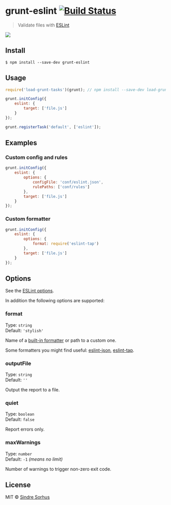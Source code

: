 # grunt-eslint [![Build Status](https://travis-ci.org/sindresorhus/grunt-eslint.svg?branch=master)](https://travis-ci.org/sindresorhus/grunt-eslint)

> Validate files with [ESLint](http://eslint.org)

![](screenshot.png)


## Install

```
$ npm install --save-dev grunt-eslint
```


## Usage

```js
require('load-grunt-tasks')(grunt); // npm install --save-dev load-grunt-tasks

grunt.initConfig({
	eslint: {
		target: ['file.js']
	}
});

grunt.registerTask('default', ['eslint']);
```


## Examples

### Custom config and rules

```js
grunt.initConfig({
	eslint: {
		options: {
			configFile: 'conf/eslint.json',
			rulePaths: ['conf/rules']
		},
		target: ['file.js']
	}
});
```

### Custom formatter

```js
grunt.initConfig({
	eslint: {
		options: {
			format: require('eslint-tap')
		},
		target: ['file.js']
	}
});
```


## Options

See the [ESLint options](http://eslint.org/docs/developer-guide/nodejs-api#cliengine).

In addition the following options are supported:

### format

Type: `string`  
Default: `'stylish'`

Name of a [built-in formatter](https://github.com/nzakas/eslint/tree/master/lib/formatters) or path to a custom one.

Some formatters you might find useful: [eslint-json](https://github.com/sindresorhus/eslint-json), [eslint-tap](https://github.com/sindresorhus/eslint-tap).


### outputFile

Type: `string`  
Default: `''`

Output the report to a file.


### quiet

Type: `boolean`  
Default: `false`

Report errors only.


### maxWarnings

Type: `number`  
Default: `-1` *(means no limit)*

Number of warnings to trigger non-zero exit code.


## License

MIT © [Sindre Sorhus](http://sindresorhus.com)
